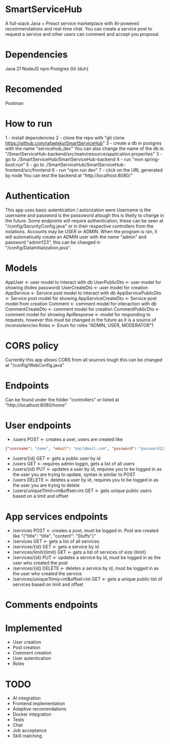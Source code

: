 # SmartServiceHub
A full-stack Java + Preact service marketplace with AI-powered recommendations and real-time chat.
You can create a service post to request a service and other users can comment and accept you proposal. 

# Dependencies 
Java 21
NodeJS
npm
Postgres
Git (duh)

# Recomended
Postman

# How to run
1 - install dependencies
2 - clone the repo with "git clone https://github.com/rafaelxky/SmartServiceHub"
3 - create a db in postgres with the name "servicehub_dev" 
You can also change the name of the db in "/SmartServiceHub-backend/src/main/resource/application.properties" 
3 - go to ./SmartServiceHub/SmartServiceHub-backend
4 - run "mvn spring-boot:run"
5 - go to ./SmartServiceHub/SmartServiceHub-frontend/src/frontend
6 - run "npm run dev"
7 - click on the URL generated by node
You can test the backend at "http://localhost:8080/"

# Authentication
This app uses basic autentication / autorization were Username is the username and password is the passoword altough this is likelly to change in the future.
Some endpoints will require authentication, these can be seen at "/config/SecurityConfig.java" or in their respective controllers from the notations.
Accounts may be USER or ADMIN.
When the program is ran, it will automatically create an ADMIN user with the name "admin" and password "admin123", this can be changed in "/config/DataInitialization.java".

# Models
AppUser <- user model to interact with db 
UserPublicDto <- user model for showing (hides password)
UserCreateDto <- user model for creation
AppService <- Service post model to interact with db
AppServicePublicDto <- Service post model for showing 
AppServiceCreateDto <- Service post model from creation
Comment <- comment model for interaction with db
CommentCreateDto <- comment model for creation
CommentPublicDto <- comment model for showing
ApiResponse <- model for responding to requests, however this must be changed in the future as it is a source of inconsistencies
Roles <- Enum for roles "ADMIN, USER, MODERATOR"1

# CORS policy
Currently this app allows CORS from all sources tough this can be changed at "/config/WebConfig.java"

# Endpoints
Can be found under the folder "controllers" or listed at "http://localhost:8080/home"

# User endpoints
- /users POST <- creates a user, users are created like 
```JSON 
{"username": "name", "email": "mail@mail.com", "password": "password123"} 
```
- /users/{id} GET <- gets a public user by id 
- /users GET <- requires admin loggin, gets a list of all users
- /users/{id} PUT <- updates a user by id, requires you to be logged in as the user you are trying to update, syntax is similar to POST
- /users DELETE <- deletes a user by id, requires you to be logged in as the user you are trying to delete
- /users/unique?limit=int&offset=int GET <- gets unique public users based on a limit and offset 

# App services endpoints
- /services POST <- creates a post, must be logged in. Post are created like "{"title": "title", "content": "Stuffs"}" 
- /services GET <- gets a list of all services 
- /services/{id} GET <- gets a service by id
- /services/limit/{limit} GET <- gets a list of services of size {limit}
- /services/{id} PUT <- updates a service by id, must be logged in as the user who created the post
- /services/{id} DELETE <- deletes a service by id, must be logged in as the user who created the service
- /services/unique?limiy=int&offset=int GET <- gets a unique public list of services based on limit and offset

# Comments endpoints

# Implemented
- User creation
- Post creation
- Comment creation
- User autentication
- Roles
# TODO
- AI integration
- Frontend implementation
- Adaptive recomendations
- Docker integration
- Tests
- Chat
- Job acceptance
- Skill matching
